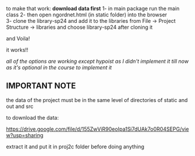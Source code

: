 to make that work:
**download data first**
1- in main package run the main class 
2- then open ngordnet.html (in static folder) into the browser  
3- clone the library-sp24 and add it to the libraries from File -> Project Structure -> libraries and choose library-sp24 after cloning it

and Voila!

it works!!

*all of the options are working except hypoist as I didn't implement it till now as it's optional in the course to implement it*

**IMPORTANT NOTE**
-------------------
the data of the project must be in the same level of directories of static and out and src

to download the data:

https://drive.google.com/file/d/155ZwViR90eoIpa1Si7dUAk7o0R04SEPG/view?usp=sharing

extract it and put it in proj2c folder before doing anything 